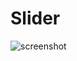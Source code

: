 # Slider


![screenshot](https://user-images.githubusercontent.com/86909010/178967028-79d10af2-910b-4f33-870d-c46c1004fffc.png)
